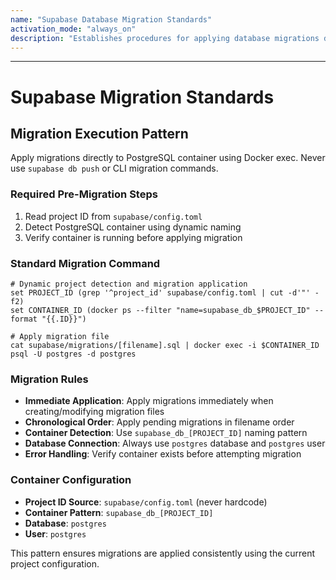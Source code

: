 ```yaml
---
name: "Supabase Database Migration Standards"
activation_mode: "always_on"
description: "Establishes procedures for applying database migrations directly via Docker container operations"
---
```

---

# Supabase Migration Standards

## Migration Execution Pattern

Apply migrations directly to PostgreSQL container using Docker exec. Never use `supabase db push` or CLI migration commands.

### Required Pre-Migration Steps

1. Read project ID from `supabase/config.toml`
2. Detect PostgreSQL container using dynamic naming
3. Verify container is running before applying migration

### Standard Migration Command

```fish
# Dynamic project detection and migration application
set PROJECT_ID (grep '^project_id' supabase/config.toml | cut -d'"' -f2)
set CONTAINER_ID (docker ps --filter "name=supabase_db_$PROJECT_ID" --format "{{.ID}}")

# Apply migration file
cat supabase/migrations/[filename].sql | docker exec -i $CONTAINER_ID psql -U postgres -d postgres
```

### Migration Rules

- **Immediate Application**: Apply migrations immediately when creating/modifying migration files
- **Chronological Order**: Apply pending migrations in filename order
- **Container Detection**: Use `supabase_db_[PROJECT_ID]` naming pattern
- **Database Connection**: Always use `postgres` database and `postgres` user
- **Error Handling**: Verify container exists before attempting migration

### Container Configuration

- **Project ID Source**: `supabase/config.toml` (never hardcode)
- **Container Pattern**: `supabase_db_[PROJECT_ID]`
- **Database**: `postgres`
- **User**: `postgres`

This pattern ensures migrations are applied consistently using the current project configuration.